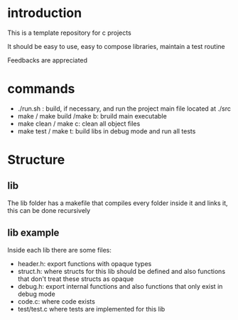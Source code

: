 # introduction

This is a template repository for c projects

It should be easy to use, easy to compose libraries, maintain a test routine

Feedbacks are appreciated

# commands

- ./run.sh <argments>: build, if necessary, and run the project main file located at ./src
- make / make build /make b: bruild main executable
- make clean / make c: clean all object files
- make test / make t: build libs in debug mode and run all tests

# Structure

## lib

The lib folder has a makefile that compiles every folder inside it and links it, this can be done recursively

## lib example

Inside each lib there are some files:

- header.h: export functions with opaque types
- struct.h: where structs for this lib should be defined and also functions that don't treat these structs as opaque
- debug.h: export internal functions and also functions that only exist in debug mode
- code.c: where code exists
- test/test.c where tests are implemented for this lib